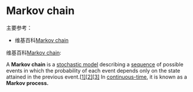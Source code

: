 # Markov chain

主要参考：

- 维基百科[Markov chain](https://en.wikipedia.org/wiki/Markov_chain)

维基百科[Markov chain](https://en.wikipedia.org/wiki/Markov_chain):

A **Markov chain** is a [stochastic model](https://en.wikipedia.org/wiki/Stochastic_model) describing a [sequence](https://en.wikipedia.org/wiki/Sequence) of possible events in which the probability of each event depends only on the state attained in the previous event.[[1\]](https://en.wikipedia.org/wiki/Markov_chain#cite_note-:0-1)[[2\]](https://en.wikipedia.org/wiki/Markov_chain#cite_note-2)[[3\]](https://en.wikipedia.org/wiki/Markov_chain#cite_note-3) In [continuous-time](https://en.wikipedia.org/wiki/Continuous-time), it is known as a **Markov process.**